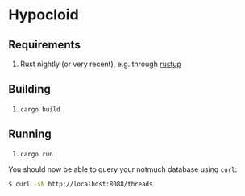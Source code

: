 # Hypocloid

## Requirements

1. Rust nightly (or very recent), e.g. through [rustup](https://github.com/rust-lang/rustup.rs/#other-installation-methods)

## Building

1. `cargo build`

## Running

1. `cargo run`

You should now be able to query your notmuch database using `curl`:

```sh
$ curl -sN http://localhost:8088/threads
```

